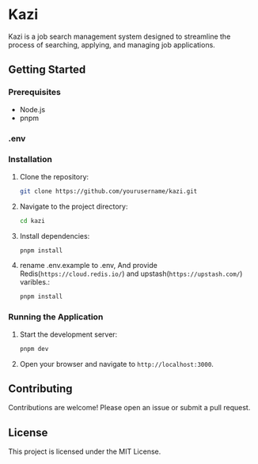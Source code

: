 # Kazi

Kazi is a job search management system designed to streamline the process of searching, applying, and managing job applications.

## Getting Started

### Prerequisites

- Node.js
- pnpm

### .env

### Installation

1. Clone the repository:
   ```sh
   git clone https://github.com/yourusername/kazi.git
   ```
2. Navigate to the project directory:
   ```sh
   cd kazi
   ```
3. Install dependencies:
   ```sh
   pnpm install
   ```
4. rename .env.example to .env,
   And provide Redis(`https://cloud.redis.io/`) and upstash(`https://upstash.com/`) varibles.:
   ```sh
   pnpm install
   ```

### Running the Application

1. Start the development server:
   ```sh
   pnpm dev
   ```
2. Open your browser and navigate to `http://localhost:3000`.

## Contributing

Contributions are welcome! Please open an issue or submit a pull request.

## License

This project is licensed under the MIT License.
